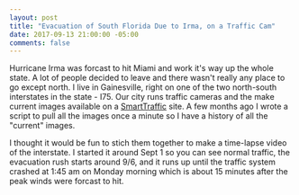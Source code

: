 ```yaml
---
layout: post
title: "Evacuation of South Florida Due to Irma, on a Traffic Cam"
date: 2017-09-13 21:00:00 -05:00
comments: false
---
```


Hurricane Irma was forcast to hit Miami and work it's way up the whole state. A lot of people decided to leave and there wasn't really any place to go except north. I live in Gainesville, right on one of the two north-south interstates in the state - I75. Our city runs traffic cameras and the make current images available on a [SmartTraffic](http://gac-smartraffic.com/) site. A few months ago I wrote a script to pull all the images once a minute so I have a history of all the "current" images.

I thought it would be fun to stich them together to make a time-lapse video of the interstate. I started it around Sept 1 so you can see normal traffic, the evacuation rush starts around 9/6, and it runs up until the traffic system crashed at 1:45 am on Monday morning which is about 15 minutes after the peak winds were forcast to hit.
